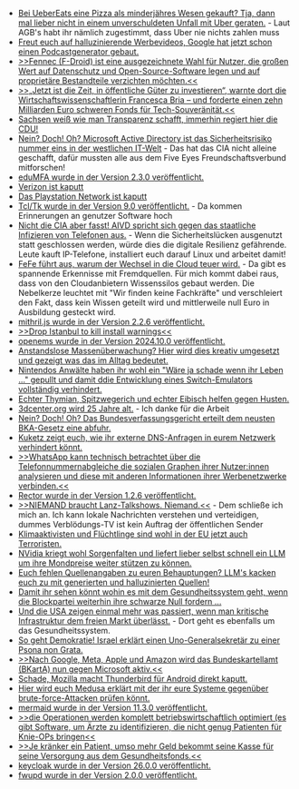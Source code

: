 * [Bei UeberEats eine Pizza als minderjähres Wesen gekauft? Tja, dann mal lieber nicht in einem unverschuldeten Unfall mit Uber geraten.](https://blog.fefe.de/?ts=9804969e) - Laut AGB's habt ihr nämlich zugestimmt, dass Uber nie nichts zahlen muss
* [Freut euch auf halluzinierende Werbevideos, Google hat jetzt schon einen Podcastgenerator gebaut.](https://blog.fefe.de/?ts=98049367)
* [>>Fennec (F-Droid) ist eine ausgezeichnete Wahl für Nutzer, die großen Wert auf Datenschutz und Open-Source-Software legen und auf proprietäre Bestandteile verzichten möchten.<<](https://www.kuketz-blog.de/fennec-und-mull-sichere-und-datenschutzfreundliche-android-browser-teil-5/)
* [>>„Jetzt ist die Zeit, in öffentliche Güter zu investieren“, warnte dort die Wirtschaftswissenschaftlerin Francesca Bria – und forderte einen zehn Milliarden Euro schweren Fonds für Tech-Souveränität.<<](https://netzpolitik.org/2024/big-tech-muss-weg-weltweite-zivilgesellschaft-will-tech-riesen-zerschlagen/)
* [Sachsen weiß wie man Transparenz schafft, immerhin regiert hier die CDU!](https://blog.fefe.de/?ts=980423fc)
* [Nein? Doch! Oh? Microsoft Active Directory ist das Sicherheitsrisiko nummer eins in der westlichen IT-Welt](https://blog.fefe.de/?ts=980473ec) - Das hat das CIA nicht alleine geschafft, dafür mussten alle aus dem Five Eyes Freundschaftsverbund mitforschen!
* [eduMFA wurde in der Version 2.3.0 veröffentlicht.](https://github.com/eduMFA/eduMFA/releases/tag/v2.3.0)
* [Verizon ist kaputt](https://www.borncity.com/blog/2024/10/01/verizon-ausfall-in-den-usa/)
* [Das Playstation Network ist kaputt](https://www.bleepingcomputer.com/news/gaming/the-playstation-network-is-down-in-a-global-outage/)
* [Tcl/Tk wurde in der Version 9.0 veröffentlicht.](https://www.tcl-lang.org/software/tcltk/9.0.html) - Da kommen Erinnerungen an genutzer Software hoch
* [Nicht die CIA aber fasst! AIVD spricht sich gegen das staatliche Infizieren von Telefonen aus.](https://blog.fefe.de/?ts=9802ef02) - Wenn die Sicherheitslücken ausgenutzt statt geschlossen werden, würde dies die digitale Resilienz gefährende. Leute kauft IP-Telefone, installiert euch darauf Linux und arbeitet damit!
* [FeFe führt aus, warum der Wechsel in die Cloud teuer wird.](https://blog.fefe.de/?ts=9802e526) - Da gibt es spannende Erkennisse mit Fremdquellen. Für mich kommt dabei raus, dass von den Cloudanbietern Wissenssilos gebaut werden. Die Nebelkerze leuchtet mit "Wir finden keine Fachkräfte" und verschleiert den Fakt, dass kein Wissen geteilt wird und mittlerweile null Euro in Ausbildung gesteckt wird.
* [mithril.js wurde in der Version 2.2.6 veröffentlicht.](https://github.com/MithrilJS/mithril.js/releases/tag/v2.2.6)
* [>>Drop Istanbul to kill install warnings<<](https://github.com/MithrilJS/mithril.js/pull/2979)
* [openems wurde in der Version 2024.10.0 veröffentlicht.](https://github.com/OpenEMS/openems/releases/tag/2024.10.0)
* [Anstandslose Massenüberwachung? Hier wird dies kreativ umgesetzt und gezeigt was das im Alltag bedeutet.](https://walzr.com/bop-spotter)
* [Nintendos Anwälte haben ihr wohl ein "Wäre ja schade wenn ihr Leben ..." gepullt und damit ddie Entwicklung eines Switch-Emulators vollständig verhindert.](https://wiidatabase.de/entwicklung-von-ryujinx-eingestellt/)
* [Echter Thymian, Spitzwegerich und echter Eibisch helfen gegen Husten.](https://www.kostbarenatur.net/heilpflanzen-gegen-husten/)
* [3dcenter.org wird 25 Jahre alt.](http://www.3dcenter.org/news/neuer-artikel-25-jahre-3dcenter-25-jahre-it-geschichte) - Ich danke für die Arbeit
* [Nein? Doch! Oh? Das Bundesverfassungsgericht erteilt dem neusten BKA-Gesetz eine abfuhr.](https://netzpolitik.org/2024/bundesverfassungsgericht-bka-gesetz-erneut-in-teilen-verfassungswidrig/)
* [Kuketz zeigt euch, wie ihr externe DNS-Anfragen in eurem Netzwerk verhindert könnt.](https://www.kuketz-blog.de/pi-hole-und-fritzbox-dns-umgehung-bypassing-verhindern/)
* [>>WhatsApp kann technisch betrachtet über die Telefonnummernabgleiche die sozialen Graphen ihrer Nutzer:innen analysieren und diese mit anderen Informationen ihrer Werbenetzwerke verbinden.<<](https://netzpolitik.org/2024/digitale-muendigkeit-whatsapp-nein-danke/)
* [Rector wurde in der Version 1.2.6 veröffentlicht.](https://github.com/rectorphp/rector/releases/tag/1.2.6)
* [>>NIEMAND braucht Lanz-Talkshows. Niemand.<<](https://blog.fefe.de/?ts=98005fdb) - Dem schließe ich mich an. Ich kann lokale Nachrichten verstehen und verteidigen, dummes Verblödungs-TV ist kein Auftrag der öffentlichen Sender
* [Klimaaktivisten und Flüchtlinge sind wohl in der EU jetzt auch Terroristen.](https://blog.fefe.de/?ts=9800b346)
* [NVidia kriegt wohl Sorgenfalten und liefert lieber selbst schnell ein LLM um ihre Mondpreise weiter stützen zu können.](https://blog.fefe.de/?ts=9803132e)
* [Euch fehlen Quellenangaben zu euren Behauptungen? LLM's kacken euch zu mit generierten und halluzinierten Quellen!](https://blog.fefe.de/?ts=98034cbe)
* [Damit ihr sehen könnt wohin es mit dem Gesundheitssystem geht, wenn die Blockpartei weiterhin ihre schwarze Null fordern ...](https://blog.fefe.de/?ts=9803be37)
* [Und die USA zeigen einmal mehr was passiert, wenn man kritische Infrastruktur dem freien Markt überlässt.](https://blog.fefe.de/?ts=98039c5d) - Dort geht es ebenfalls um das Gesundheitssystem.
* [So geht Demokratie! Israel erklärt einen Uno-Generalsekretär zu einer Psona non Grata.](https://blog.fefe.de/?ts=98038876)
* [>>Nach Google, Meta, Apple und Amazon wird das Bundeskartellamt (BKartA) nun gegen Microsoft aktiv.<<](https://netzpolitik.org/2024/bundeskartellamt-legt-sich-bei-microsoft-auf-die-lauer/)
* [Schade, Mozilla macht Thunderbird für Android direkt kaputt.](https://www.kuketz-blog.de/thunderbird-fuer-android-telemetrie-daten-werden-bereits-beim-start-erfasst/)
* [Hier wird euch Medusa erklärt mit der ihr eure Systeme gegenüber brute-force-Attacken prüfen könnt.](https://www.freecodecamp.org/news/how-to-use-medusa-for-fast-multi-protocol-brute-force-attacks-security-tutorial/)
* [mermaid wurde in der Version 11.3.0 veröffentlicht.](https://github.com/mermaid-js/mermaid/releases/tag/mermaid%4011.3.0)
* [>>die Operationen werden komplett betriebswirtschaftlich optimiert (es gibt Software, um Ärzte zu identifizieren, die nicht genug Patienten für Knie-OPs bringen<<](https://blog.fefe.de/?ts=98000986)
* [>>Je kränker ein Patient, umso mehr Geld bekommt seine Kasse für seine Versorgung aus dem Gesundheitsfonds.<<](https://blog.fefe.de/?ts=9800738f)
* [keycloak wurde in der Version 26.0.0 veröffentlicht.](https://github.com/keycloak/keycloak/releases/tag/26.0.0)
* [fwupd wurde in der Version 2.0.0 veröffentlicht.](https://github.com/fwupd/fwupd/releases/tag/2.0.0)
